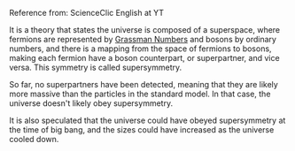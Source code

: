 Reference from: ScienceClic English at YT

It is a theory that states the universe is composed of a superspace, where fermions are represented by [Grassman Numbers](Grassman%20Numbers.md) and bosons by ordinary numbers, and there is a mapping from the space of fermions to bosons, making each fermion have a boson counterpart, or superpartner, and vice versa. This symmetry is called supersymmetry.

So far, no superpartners have been detected, meaning that they are likely more massive than the particles in the standard model. In that case, the universe doesn't likely obey supersymmetry.

It is also speculated that the universe could have obeyed supersymmetry at the time of big bang, and the sizes could have increased as the universe cooled down.